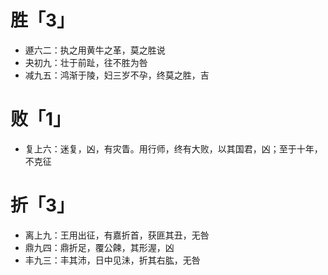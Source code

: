 # 胜「3」
* 遯六二：执之用黄牛之革，莫之胜说
* 夬初九：壮于前趾，往不胜为咎
* 减九五：鸿渐于陵，妇三岁不孕，终莫之胜，吉
# 败「1」
* 复上六：迷复，凶，有灾眚。用行师，终有大败，以其国君，凶；至于十年，不克征
# 折「3」
* 离上九：王用出征，有嘉折首，获匪其丑，无咎
* 鼎九四：鼎折足，覆公餗，其形渥，凶
* 丰九三：丰其沛，日中见沬，折其右肱，无咎
